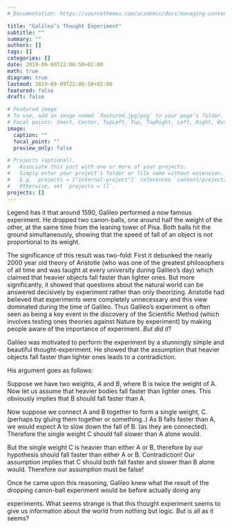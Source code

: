 ```yaml
---
# Documentation: https://sourcethemes.com/academic/docs/managing-content/

title: "Galileo’s Thought Experiment"
subtitle: ""
summary: ""
authors: []
tags: []
categories: []
date: 2019-09-09T22:06:50+02:00
math: true
diagram: true
lastmod: 2019-09-09T22:06:50+02:00
featured: false
draft: false

# Featured image
# To use, add an image named `featured.jpg/png` to your page's folder.
# Focal points: Smart, Center, TopLeft, Top, TopRight, Left, Right, BottomLeft, Bottom, BottomRight.
image:
  caption: ""
  focal_point: ""
  preview_only: false

# Projects (optional).
#   Associate this post with one or more of your projects.
#   Simply enter your project's folder or file name without extension.
#   E.g. `projects = ["internal-project"]` references `content/project/deep-learning/index.md`.
#   Otherwise, set `projects = []`.
projects: []
---
```


Legend has it that around 1590, Galileo performed a now famous experiment. He dropped two canon-balls, one around half the weight of the other, at the same time from the leaning tower of Pisa. Both balls hit the ground simultaneously, showing that the speed of fall of an object is not proportional to its weight.

The significance of this result was two-fold: First it debunked the nearly 2000 year old theory of Aristotle (who was one of the greatest philosophers of all time and was taught at every university during Galileo’s day) which claimed that heavier objects fall faster than lighter ones. But more significantly, it showed that questions about the natural world can be answered decisively by experiment rather than only theorizing. Aristotle had believed that experiments were completely unnecessary and this view dominated during the time of Galileo. Thus Galileo’s experiment is often seen as being a key event in the discovery of the Scientific Method (which involves testing ones theories against Nature by experiment) by making people aware of the importance of experiment. *But did it*?

Galileo was motivated to perform the experiment by a stunningly simple and beautiful thought-experiment. He showed that the assumption that heavier objects fall faster than lighter ones leads to a contradiction.
 
His argument goes as follows:

Suppose we have two weights, $A$ and $B$, where B is twice the weight of A. Now let us assume that heavier bodies fall faster than lighter ones. This obviously implies that B should fall faster than A.

Now suppose we connect A and B together to form a single weight, C. (perhaps by gluing them together or something..) As B falls faster than A, we would expect A to slow down the fall of B. (as they are connected). Therefore the single weight C should fall slower than A alone would.

But the single weight C is heavier than either A or B, therefore by our hypothesis should fall faster than either A or B. Contradiction! Our assumption implies that C should both fall faster and slower than B alone would. Therefore our assumption must be false!  

Once he came upon this reasoning,  Galileo knew what the result of the dropping canon-ball experiment would be before actually doing any

experiments. What seems strange is that  this thought experiment seems to give us information about the world from nothing but logic. But is all as it seems?